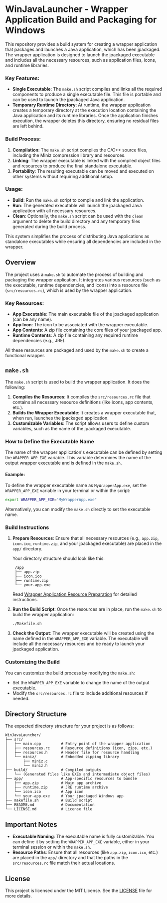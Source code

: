 
# WinJavaLauncher - Wrapper Application Build and Packaging for Windows

This repository provides a build system for creating a wrapper application that packages and launches a Java application, which has been jpackaged. The wrapper application is designed to launch the jpackaged executable and includes all the necessary resources, such as application files, icons, and runtime libraries.

### Key Features:
- **Single Executable**: The `make.sh` script compiles and links all the required components to produce a single executable file. This file is portable and can be used to launch the jpackaged Java application.
- **Temporary Runtime Directory**: At runtime, the wrapper application creates a temporary directory at the execution location containing the Java application and its runtime libraries. Once the application finishes execution, the wrapper deletes this directory, ensuring no residual files are left behind.

### Build Process:
1. **Compilation**: The `make.sh` script compiles the C/C++ source files, including the Miniz compression library and resources.
2. **Linking**: The wrapper executable is linked with the compiled object files and resources to produce the final standalone executable.
3. **Portability**: The resulting executable can be moved and executed on other systems without requiring additional setup.

### Usage:
- **Build**: Run the `make.sh` script to compile and link the application.
- **Run**: The generated executable will launch the jpackaged Java application with all necessary resources.
- **Clean**: Optionally, the `make.sh` script can be used with the `clean` argument to delete the build directory and any temporary files generated during the build process.

This system simplifies the process of distributing Java applications as standalone executables while ensuring all dependencies are included in the wrapper.

## Overview

The project uses a `make.sh` to automate the process of building and packaging the wrapper application. It integrates various resources (such as the executable, runtime dependencies, and icons) into a resource file (`src/resources.rc`), which is used by the wrapper application.

### Key Resources:
- **App Executable**: The main executable file of the jpackaged application (can be any name).
- **App Icon**: The icon to be associated with the wrapper executable.
- **App Contents**: A zip file containing the core files of your jpackaged app.
- **Runtime Contents**: A zip file containing any required runtime dependencies (e.g., JRE).

All these resources are packaged and used by the `make.sh` to create a functional wrapper.

## `make.sh`

The `make.sh` script is used to build the wrapper application. It does the following:

1. **Compiles the Resources**: It compiles the `src/resources.rc` file that contains all necessary resource definitions (like icons, app contents, etc.).
2. **Builds the Wrapper Executable**: It creates a wrapper executable that, when run, launches the jpackaged application.
3. **Customizable Variables**: The script allows users to define custom variables, such as the name of the jpackaged executable.

### How to Define the Executable Name

The name of the wrapper application's executable can be defined by setting the `WRAPPER_APP_EXE` variable. This variable determines the name of the output wrapper executable and is defined in the `make.sh`.

#### Example:

To define the wrapper executable name as `MyWrapperApp.exe`, set the `WRAPPER_APP_EXE` variable in your terminal or within the script:

```bash
export WRAPPER_APP_EXE="MyWrapperApp.exe"
```

Alternatively, you can modify the `make.sh` directly to set the executable name.

### Build Instructions

1. **Prepare Resources**: Ensure that all necessary resources (e.g., `app.zip`, `icon.ico`, `runtime.zip`, and your jpackaged executable) are placed in the `app/` directory.

   Your directory structure should look like this:

        /app
        ├── app.zip
        ├── icon.ico
        ├── runtime.zip
        └── your-app.exe

    Read [Wrapper Application Resource Preparation](app/README.md) for detailed instructions.

2. **Run the Build Script**: Once the resources are in place, run the `make.sh` to build the wrapper application:
   ```bash
   ./Makefile.sh
   ```

3. **Check the Output**: The wrapper executable will be created using the name defined in the `WRAPPER_APP_EXE` variable. The executable will include all the necessary resources and be ready to launch your jpackaged application.

### Customizing the Build

You can customize the build process by modifying the `make.sh`:
- Set the `WRAPPER_APP_EXE` variable to change the name of the output executable.
- Modify the `src/resources.rc` file to include additional resources if needed.

## Directory Structure

The expected directory structure for your project is as follows:

```
WinJavaLauncher/
├── src/
│   ├── main.cpp         # Entry point of the wrapper application
│   ├── resources.rc     # Resource definitions (icon, zips, etc.)
│   ├── resources.h      # Header file for resource handling
│   └── miniz/           # Embedded zipping library
│       ├── miniz.c
│       └── miniz.h
├── build/               # Compiled outputs
│   └── (Generated files like EXEs and intermediate object files)
├── app/                 # App-specific resources to bundle
│   ├── app.zip          # Main app archive
│   ├── runtime.zip      # JRE runtime archive
│   └── icon.ico         # App icon
│   └── your-app.exe     # Your jpackaged Windows app
├── makefile.sh          # Build script
├── README.md            # Documentation
└── LICENSE.md           # License file
```

## Important Notes

- **Executable Naming**: The executable name is fully customizable. You can define it by setting the `WRAPPER_APP_EXE` variable, either in your terminal session or within the `make.sh`.
- **Resource Paths**: Ensure that all resources (like `app.zip`, `icon.ico`, etc.) are placed in the `app/` directory and that the paths in the `src/resources.rc` file match their actual locations.

## License

This project is licensed under the MIT License. See the [LICENSE](LICENSE.md) file for more details.
